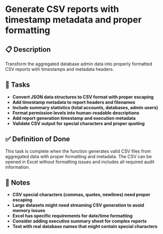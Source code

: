 # Generate CSV reports with timestamp metadata and proper formatting

## 📋 Description

Transform the aggregated database admin data into properly formatted CSV reports with timestamps and metadata headers.

## 📝 Tasks

- **Convert JSON data structures to CSV format with proper escaping**
- **Add timestamp metadata to report headers and filenames**
- **Include summary statistics (total accounts, databases, admin users)**
- **Format permission levels into human-readable descriptions**
- **Add report generation timestamp and execution metadata**
- **Validate CSV output for special characters and proper quoting**

## ✅ Definition of Done

This task is complete when the function generates valid CSV files from aggregated data with proper formatting and metadata. The CSV can be opened in Excel without formatting issues and includes all required audit information.

## 📝 Notes

- **CSV special characters (commas, quotes, newlines) need proper escaping**
- **Large datasets might need streaming CSV generation to avoid memory issues**
- **Excel has specific requirements for date/time formatting**
- **Consider adding executive summary sheet for complex reports**
- **Test with real database names that might contain special characters**